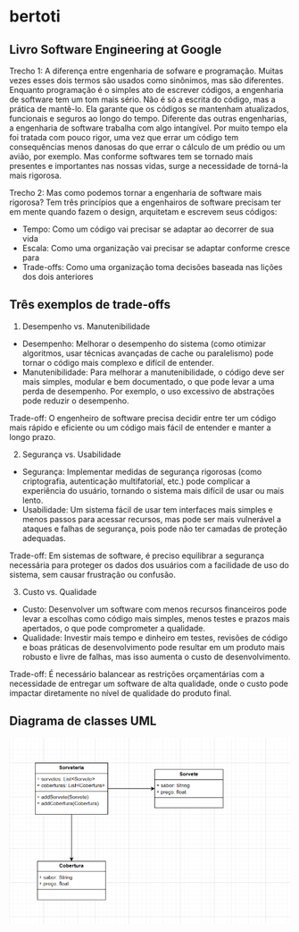 # bertoti

## Livro Software Engineering at Google
Trecho 1:
A diferença entre engenharia de sofware e programação. Muitas vezes esses dois termos são usados como sinônimos, mas são diferentes. Enquanto programação é o simples ato de escrever códigos, a engenharia de software tem um tom mais sério. Não é só a escrita do código, mas a prática de mantê-lo. Ela garante que os códigos se mantenham atualizados, funcionais e seguros ao longo do tempo. Diferente das outras engenharias, a engenharia de software trabalha com algo intangível. Por muito tempo ela foi tratada com pouco rigor, uma vez que errar um código tem consequências menos danosas do que errar o cálculo de um prédio ou um avião, por exemplo. Mas conforme softwares tem se tornado mais presentes e importantes nas nossas vidas, surge a necessidade de torná-la mais rigorosa.

Trecho 2:
Mas como podemos tornar a engenharia de software mais rigorosa? Tem três princípios que a engenhairos de software precisam ter em mente quando fazem o design, arquitetam e escrevem seus códigos:

- Tempo: Como um código vai precisar se adaptar ao decorrer de sua vida
- Escala: Como uma organização vai precisar se adaptar conforme cresce para 
- Trade-offs: Como uma organização toma decisões baseada nas lições dos dois anteriores

## Três exemplos de trade-offs
1. Desempenho vs. Manutenibilidade
  - Desempenho: Melhorar o desempenho do sistema (como otimizar algoritmos, usar técnicas avançadas de cache ou paralelismo) pode tornar o código mais complexo e difícil de entender.
  - Manutenibilidade: Para melhorar a manutenibilidade, o código deve ser mais simples, modular e bem documentado, o que pode levar a uma perda de desempenho. Por exemplo, o uso excessivo de abstrações pode reduzir o desempenho.

Trade-off: O engenheiro de software precisa decidir entre ter um código mais rápido e eficiente ou um código mais fácil de entender e manter a longo prazo.

2. Segurança vs. Usabilidade
  - Segurança: Implementar medidas de segurança rigorosas (como criptografia, autenticação multifatorial, etc.) pode complicar a experiência do usuário, tornando o sistema mais difícil de usar ou mais lento.
  - Usabilidade: Um sistema fácil de usar tem interfaces mais simples e menos passos para acessar recursos, mas pode ser mais vulnerável a ataques e falhas de segurança, pois pode não ter camadas de proteção adequadas.

Trade-off: Em sistemas de software, é preciso equilibrar a segurança necessária para proteger os dados dos usuários com a facilidade de uso do sistema, sem causar frustração ou confusão.

3. Custo vs. Qualidade
  - Custo: Desenvolver um software com menos recursos financeiros pode levar a escolhas como código mais simples, menos testes e prazos mais apertados, o que pode comprometer a qualidade.
  - Qualidade: Investir mais tempo e dinheiro em testes, revisões de código e boas práticas de desenvolvimento pode resultar em um produto mais robusto e livre de falhas, mas isso aumenta o custo de desenvolvimento.

Trade-off: É necessário balancear as restrições orçamentárias com a necessidade de entregar um software de alta qualidade, onde o custo pode impactar diretamente no nível de qualidade do produto final.

## Diagrama de classes UML
<img src="/engenhariadesoftware/UML.png">
